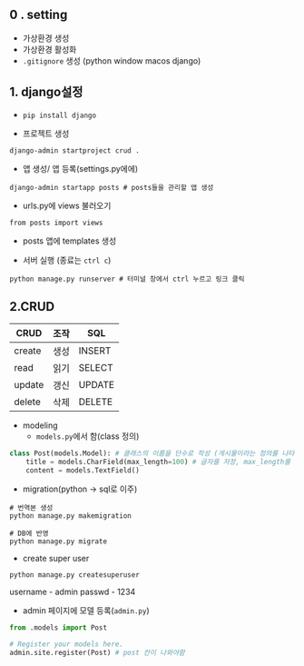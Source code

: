 ## 0 . setting

- 가상환경 생성
- 가상환경 활성화
- `.gitignore` 생성 (python window macos django)


## 1.  django설정
- `pip install django`

- 프로젝트 생성
```shell
django-admin startproject crud .
```

- 앱 생성/  앱 등록(settings.py에에)
```shell
django-admin startapp posts # posts들을 관리할 앱 생성
```

- urls.py에 views 불러오기
```shell
from posts import views
```

- posts 앱에 templates 생성

- 서버 실행 (종료는 `ctrl c`)
```shell
python manage.py runserver # 터미널 창에서 ctrl 누르고 링크 클릭
```

## 2.CRUD
|CRUD|조작|SQL| 
|------|---|---|
|create|생성|INSERT|
|read|읽기|SELECT|
|update|갱신|UPDATE|
|delete|삭제|DELETE|


- modeling
    - `models.py`에서 함(class 정의)

``` python
class Post(models.Model): # 클래스의 이름을 단수로 작성 (게시물이라는 정의를 나타냄)
    title = models.CharField(max_length=100) # 글자를 저장, max_length를 꼭 작성
    content = models.TextField()
```

- migration(python -> sql로 이주)
```shell
# 번역본 생성
python manage.py makemigration
```

```shell
# DB에 반영
python manage.py migrate
```

- create super user
```shell
python manage.py createsuperuser
```
username - admin
passwd - 1234

- admin 페이지에 모델 등록(`admin.py`)
```python
from .models import Post

# Register your models here.
admin.site.register(Post) # post 칸이 나와야함

